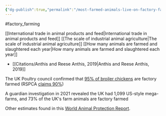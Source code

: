 ```yaml
---
{"dg-publish":true,"permalink":"/most-farmed-animals-live-on-factory-farms/","tags":["#factory_farming"],"created":"2025-10-23T17:42:47.612+01:00","updated":"2025-10-23T18:06:08.727+01:00"}
---
```


#factory_farming 

[[International trade in animal products and feed\|International trade in animal products and feed]]
[[The scale of industrial animal agriculture\|The scale of industrial animal agriculture]]
[[How many animals are farmed and slaughtered each year\|How many animals are farmed and slaughtered each year]]

- [[Citations/Anthis and Reese Anthis, 2019\|Anthis and Reese Anthis, 2019]]

The UK Poultry council confirmed that [95% of broiler chickens](https://www.eating-better.org/uploads/Documents/2020/EB_WeNeedToTalkAboutChicken_Feb20_A4_Final.pdf) are factory farmed (RSPCA [claims 90%](https://www.rspca.org.uk/getinvolved/campaign/betterchicken))

A guardian investigation in 2021 revealed the UK had 1,099 US-style mega-farms, and 73% of the UK's farm animals are factory farmed

Other estimates found in this [World Animal Protection Report](https://www.worldanimalprotection.org/globalassets/pdfs/reports/english/world-animal-protection-cop28-report.pdf).